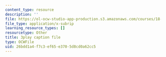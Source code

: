 ```yaml
---
content_type: resource
description: ''
file: https://ol-ocw-studio-app-production.s3.amazonaws.com/courses/18-02-multivariable-calculus-fall-2007/26bdd1a4f7c3ef65e3705d8cd0a62cc5_z5TPjZrsp2k.srt
file_type: application/x-subrip
learning_resource_types: []
resourcetype: Other
title: 3play caption file
type: OCWFile
uid: 26bdd1a4-f7c3-ef65-e370-5d8cd0a62cc5
---
```

